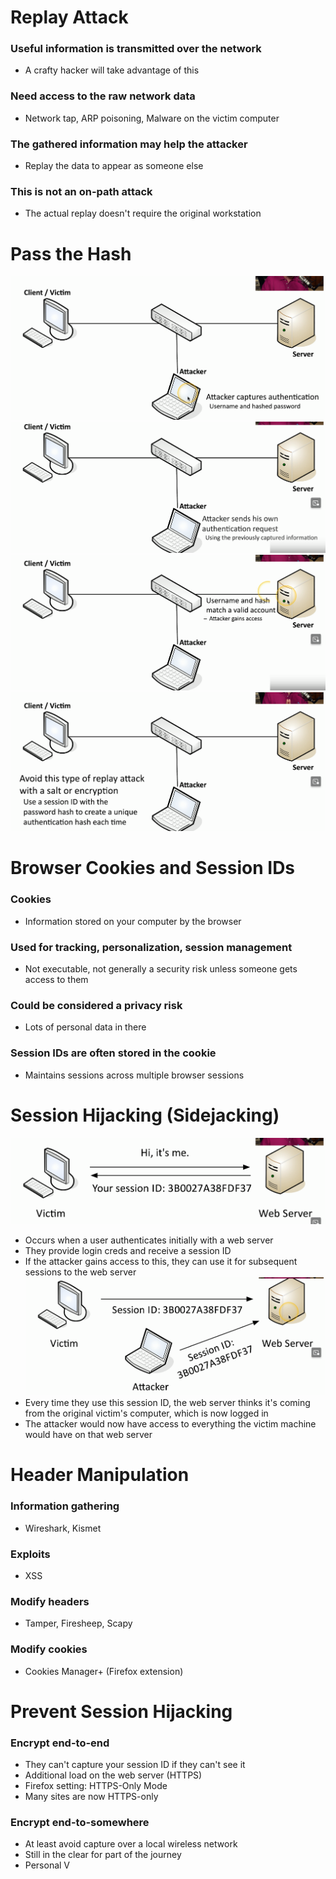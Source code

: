 # Replay Attack
### Useful information is transmitted over the network
- A crafty hacker will take advantage of this
### Need access to the raw network data
- Network tap, ARP poisoning, Malware on the victim computer
### The gathered information may help the attacker
- Replay the data to appear as someone else
### This is not an on-path attack
- The actual replay doesn't require the original workstation
# Pass the Hash
![](attachments/f763f4278e68d8b01a3f57c2560c9ec3.png)![](attachments/472d5972de9971d81a6e80e1694c0c39.png)![](attachments/88ee206e927ed9fe1cdd0adf8628cbeb.png)![](attachments/55ebeb6e0fb57b22eae38e6bc4f29646.png)
# Browser Cookies and Session IDs
### Cookies
- Information stored on your computer by the browser
### Used for tracking, personalization, session management
- Not executable, not generally a security risk unless someone gets access to them
### Could be considered a privacy risk
- Lots of personal data in there
### Session IDs are often stored in the cookie
- Maintains sessions across multiple browser sessions
# Session Hijacking (Sidejacking)
![](attachments/ed8278a917ac61d23dc7bcca07194a5d.png)
- Occurs when a user authenticates initially with a web server
- They provide login creds and receive a session ID
- If the attacker gains access to this, they can use it for subsequent sessions to the web server
![](attachments/253b0a8a8523103201170becc7f03b19.png)
- Every time they use this session ID, the web server thinks it's coming from the original victim's computer, which is now logged in
- The attacker would now have access to everything the victim machine would have on that web server
# Header Manipulation
### Information gathering
- Wireshark, Kismet
### Exploits
- XSS
### Modify headers
- Tamper, Firesheep, Scapy
### Modify cookies
- Cookies Manager+ (Firefox extension)

# Prevent Session Hijacking
### Encrypt end-to-end
- They can't capture your session ID if they can't see it
- Additional load on the web server (HTTPS)
- Firefox setting: HTTPS-Only Mode
- Many sites are now HTTPS-only
### Encrypt end-to-somewhere
- At least avoid capture over a local wireless network
- Still in the clear for part of the journey
- Personal V